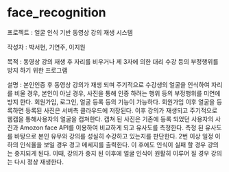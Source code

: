 # face_recognition

프로젝트 : 얼굴 인식 기반 동영상 강의 재생 시스템

작성자 : 박서현, 기연주, 이지원

목적 : 동영상 강의 재생 후 자리를 비우거나 제 3자에 의한 대리 수강 등의 부정행위를 방지 하기 위한 프로그램
 
설명 : 본인인증 후 동영상 강의가 재생 되며 주기적으로 수강생의 얼굴을 인식하여 자리를 비울 경우, 본인이 아닐 경우, 사진을 통해 인증 하려는 행위 등의 부정행위를 미연에 방지 한다.
회원가입, 로그인, 얼굴 등록 등의 기능이 가능하다. 회원가입 이후 얼굴을 등록하면 등록된 사진은 서버측 클라우드에 저장된다. 이후 강의가 재생되고 주기적으로 웹캠을 통해사용자의 얼굴을 캡쳐한다. 캡쳐 된 사진은 기존에 등록 되었던 사용자의 사진과 Amozon face API를 이용하여 비교하게 되고 유사도를 측정한다. 측정 된 유사도를 바탕으로 본인 유무와 강의를 성실히 수강하고 있는지를 판단한다. 2번 이상 일정 이하의 인식율을 보일 경우 경고 메세지를 출력한다. 이 후에도 인식이 실패 할 경우 강의는 중지되게 된다. 이때, 강의가 중지 된 이후에 얼굴 인식이 원활히 이루어 질 경우 강의는 다시 정상 재생한다.